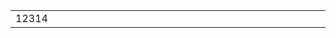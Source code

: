 <html xmlns="http://www.w3.org/1999/xhtml">
<head>
<meta http-equiv="Content-Type" content="text/html; charset=utf-8" />
<title>無標題文件</title>
</head>

<body>
<table cellpadding="0" cellspacing="0"  style="border:2px;">
	<tr>
    	<td width="500">
        	12314
        </td>
    </tr>
</table>
</body>
</html>

